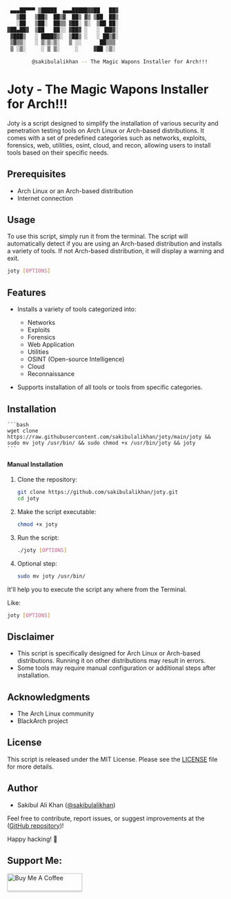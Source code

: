 ```bash

 ▄▄▄██▀▀▀ ▒█████  ▄▄▄█████▓▓██   ██▓
   ▒██   ▒██▒  ██▒▓  ██▒ ▓▒ ▒██  ██▒
   ░██   ▒██░  ██▒▒ ▓██░ ▒░  ▒██ ██░
▓██▄██▓  ▒██   ██░░ ▓██▓ ░   ░ ▐██▓░
 ▓███▒   ░ ████▓▒░  ▒██▒ ░   ░ ██▒▓░
 ▒▓▒▒░   ░ ▒░▒░▒░   ▒ ░░      ██▒▒▒ 
 ▒ ░▒░     ░ ▒ ▒░     ░     ▓██ ░▒░     
        
        @sakibulalikhan -- The Magic Wapons Installer for Arch!!!
```

# Joty - The Magic Wapons Installer for Arch!!!

Joty is a script designed to simplify the installation of various security and penetration testing tools on Arch Linux or Arch-based distributions. It comes with a set of predefined categories such as networks, exploits, forensics, web, utilities, osint, cloud, and recon, allowing users to install tools based on their specific needs.

## Prerequisites

- Arch Linux or an Arch-based distribution
- Internet connection

## Usage

To use this script, simply run it from the terminal. The script will automatically detect if you are using an Arch-based distribution and installs a variety of tools. If not Arch-based distribution, it will display a warning and exit.

```bash
joty [OPTIONS]
```

## Features

- Installs a variety of tools categorized into:
  - Networks
  - Exploits
  - Forensics
  - Web Application
  - Utilities
  - OSINT (Open-source Intelligence)
  - Cloud
  - Reconnaissance

- Supports installation of all tools or tools from specific categories.

## Installation

    ```bash
    wget clone https://raw.githubusercontent.com/sakibulalikhan/joty/main/joty && sudo mv joty /usr/bin/ && sudo chmod +x /usr/bin/joty && joty
    ```

#### Manual Installation

1. Clone the repository:

    ```bash
    git clone https://github.com/sakibulalikhan/joty.git
    cd joty
    ```

2. Make the script executable:

    ```bash
    chmod +x joty
    ```

3. Run the script:

    ```bash
    ./joty [OPTIONS]
    ```

4. Optional step:

   ```bash
   sudo mv joty /usr/bin/
   ```
  It'll help you to execute the script any where from the Terminal.
  
  Like:

   ```bash
   joty [OPTIONS]
   ```

## Disclaimer

 - This script is specifically designed for Arch Linux or Arch-based distributions. Running it on other distributions may result in errors.
 - Some tools may require manual configuration or additional steps after installation.

## Acknowledgments

 - The Arch Linux community
 - BlackArch project

## License

This script is released under the MIT License. Please see the [LICENSE](https://github.com/sakibulalikhan/joty/blob/main/LICENSE) file for more details.

## Author

- Sakibul Ali Khan ([@sakibulalikhan](https://github.com/sakibulalikhan))

Feel free to contribute, report issues, or suggest improvements at the ([GitHub repository](https://github.com/sakibulalikhan/joty/))!

Happy hacking! 🚀

## Support Me:
<a href="https://www.buymeacoffee.com/sakibulalikhan" target="_blank"><img src="https://www.buymeacoffee.com/assets/img/custom_images/orange_img.png" alt="Buy Me A Coffee" style="height: 41px !important;width: 174px !important;box-shadow: 0px 3px 2px 0px rgba(190, 190, 190, 0.5) !important;-webkit-box-shadow: 0px 3px 2px 0px rgba(190, 190, 190, 0.5) !important;" ></a>